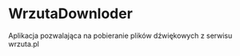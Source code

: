 WrzutaDownloder
===============

Aplikacja pozwalająca na pobieranie plików dźwiękowych z serwisu wrzuta.pl